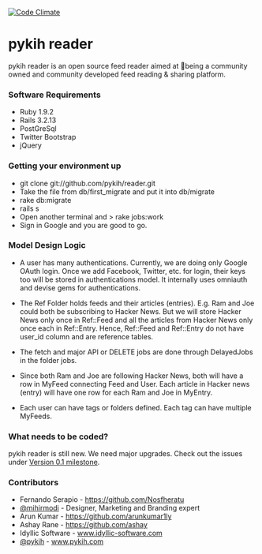 [![Code Climate](https://codeclimate.com/github/pykih/reader.png)](https://codeclimate.com/github/pykih/reader)

# pykih reader

pykih reader is an open source feed reader aimed at being a community owned and community developed feed reading & sharing platform.

### Software Requirements

* Ruby 1.9.2
* Rails 3.2.13
* PostGreSql
* Twitter Bootstrap
* jQuery

### Getting your environment up

* git clone git://github.com/pykih/reader.git
* Take the file from db/first_migrate and put it into db/migrate
* rake db:migrate
* rails s
* Open another terminal and > rake jobs:work
* Sign in Google and you are good to go.

### Model Design Logic

* A user has many authentications. Currently, we are doing only Google OAuth login. Once we add Facebook, Twitter, etc. for login, their keys too will be stored in authentications model. It internally uses omniauth and devise gems for authentications.

* The Ref Folder holds feeds and their articles (entries). E.g. Ram and Joe could both be subscribing to Hacker News. But we will store Hacker News only once in Ref::Feed and all the articles from Hacker News only once each in Ref::Entry. Hence, Ref::Feed and Ref::Entry do not have user_id column and are reference tables.

* The fetch and major API or DELETE jobs are done through DelayedJobs in the folder jobs.

* Since both Ram and Joe are following Hacker News, both will have a row in MyFeed connecting Feed and User. Each article in Hacker news (entry) will have one row for each Ram and Joe in MyEntry.

* Each user can have tags or folders defined. Each tag can have multiple MyFeeds.

### What needs to be coded?

pykih reader is still new. We need major upgrades. Check out the issues under [Version 0.1 milestone](https://github.com/pykih/reader/issues?milestone=1&page=1&state=open). 

### Contributors

* Fernando Serapio - https://github.com/Nosfheratu
* [@mihirmodi](https://twitter.com/mihirmodi) - Designer, Marketing and Branding expert
* Arun Kumar - https://github.com/arunkumar1ly
* Ashay Rane - https://github.com/ashay
* Idyllic Software - www.idyllic-software.com
* [@pykih](https://twitter.com/pykih) - www.pykih.com